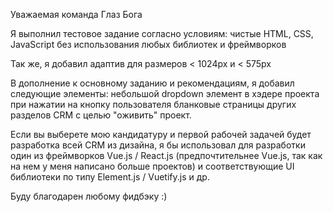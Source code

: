 Уважаемая команда Глаз Бога

Я выполнил тестовое задание согласно условиям: чистые HTML, CSS, JavaScript без использования любых библиотек и фреймворков

Так же, я добавил адаптив для размеров < 1024px и < 575px

В дополнение к основному заданию и рекомендациям, я добавил следующие элементы: 
    небольшой dropdown элемент в хэдере проекта при нажатии на кнопку пользователя
    бланковые страницы других разделов CRM с целью "оживить" проект.

Если вы выберете мою кандидатуру и первой рабочей задачей будет разработка всей CRM из дизайна, я бы использовал 
для разработки один из фреймворков Vue.js / React.js (предпочтительнее Vue.js, так как на нем у меня написано больше проектов)
и соответствующие UI библиотеки по типу Element.js / Vuetify.js и др.

Буду благодарен любому фидбэку :)